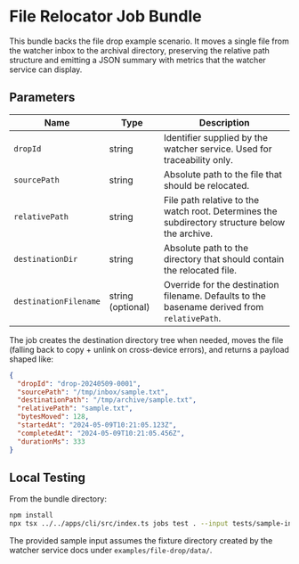 # File Relocator Job Bundle

This bundle backs the file drop example scenario. It moves a single file from the watcher inbox to the archival directory, preserving the relative path structure and emitting a JSON summary with metrics that the watcher service can display.

## Parameters

| Name | Type | Description |
| --- | --- | --- |
| `dropId` | string | Identifier supplied by the watcher service. Used for traceability only. |
| `sourcePath` | string | Absolute path to the file that should be relocated. |
| `relativePath` | string | File path relative to the watch root. Determines the subdirectory structure below the archive. |
| `destinationDir` | string | Absolute path to the directory that should contain the relocated file. |
| `destinationFilename` | string (optional) | Override for the destination filename. Defaults to the basename derived from `relativePath`. |

The job creates the destination directory tree when needed, moves the file (falling back to copy + unlink on cross-device errors), and returns a payload shaped like:

```json
{
  "dropId": "drop-20240509-0001",
  "sourcePath": "/tmp/inbox/sample.txt",
  "destinationPath": "/tmp/archive/sample.txt",
  "relativePath": "sample.txt",
  "bytesMoved": 128,
  "startedAt": "2024-05-09T10:21:05.123Z",
  "completedAt": "2024-05-09T10:21:05.456Z",
  "durationMs": 333
}
```

## Local Testing

From the bundle directory:

```bash
npm install
npx tsx ../../apps/cli/src/index.ts jobs test . --input tests/sample-input.json
```

The provided sample input assumes the fixture directory created by the watcher service docs under `examples/file-drop/data/`.
